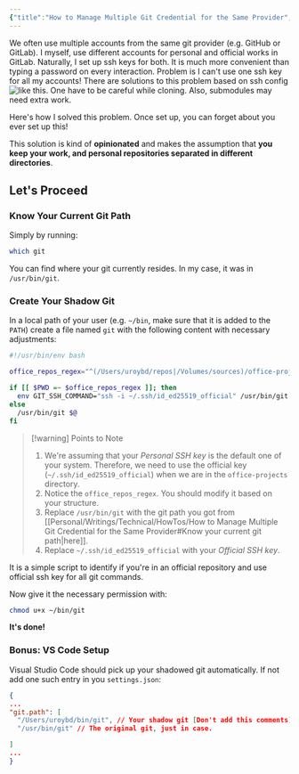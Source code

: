 ```yaml
---
{"title":"How to Manage Multiple Git Credential for the Same Provider","aliases":["How to Manage Multiple Git Credential for the Same Provider"],"created":"2023-04-26T14:10:34+06:00","updated":"2023-04-26T14:40:21+06:00","dg-publish":true,"dg-note-icon":3,"tags":["technical","how-to"],"dg-path":"Writings/Technical/HowTos/How to Manage Multiple Git Credential for the Same Provider.md","permalink":"/writings/technical/how-tos/how-to-manage-multiple-git-credential-for-the-same-provider/","dgPassFrontmatter":true,"noteIcon":3}
---
```


We often use multiple accounts from the same git provider (e.g. GitHub or GitLab). I myself, use different accounts for personal and official works in GitLab. Naturally, I set up ssh keys for both. It is much more convenient than typing a password on every interaction. Problem is  I can't use one ssh key for all my accounts! There are solutions to this problem based on ssh config ![like this](https://gist.github.com/oanhnn/80a89405ab9023894df7). One have to be careful while cloning. Also, submodules may need extra work.

Here's how I solved this problem. Once set up, you can forget about you ever set up this!

This solution is kind of **opinionated** and makes the assumption that **you keep your work, and personal repositories separated in different directories**.

## Let's Proceed
### Know Your Current Git Path
Simply by running:

```bash
which git
```

You can find where your git currently resides. In my case, it was in `/usr/bin/git`.

### Create Your Shadow Git
In a local path of your user (e.g. `~/bin`, make sure that it is added to the `PATH`) create a file named `git` with the following content with necessary adjustments:

```bash
#!/usr/bin/env bash

office_repos_regex="^(/Users/uroybd/repos|/Volumes/sources)/office-projects.*"

if [[ $PWD =~ $office_repos_regex ]]; then
  env GIT_SSH_COMMAND="ssh -i ~/.ssh/id_ed25519_official" /usr/bin/git $@
else
  /usr/bin/git $@
fi
```

> [!warning] Points to Note
> 1. We're assuming that your *Personal SSH key* is the default one of your system. Therefore, we need to use the official key (`~/.ssh/id_ed25519_official`) when we are in the `office-projects` directory.
> 2. Notice the `office_repos_regex`. You should modify it based on your structure.
> 3. Replace `/usr/bin/git` with the git path you got from [[Personal/Writings/Technical/HowTos/How to Manage Multiple Git Credential for the Same Provider#Know your current git path\|here]].
> 4. Replace `~/.ssh/id_ed25519_official` with your *Official SSH key*.

It is a simple script to identify if you're in an official repository and use official ssh key for all git commands.

Now give it the necessary permission with:

```bash
chmod u+x ~/bin/git
```

**It's done!**

### Bonus: VS Code Setup
Visual Studio Code should pick up your shadowed git automatically. If not add one such entry in you `settings.json`:

```json
{
...
"git.path": [
  "/Users/uroybd/bin/git", // Your shadow git [Don't add this comments]
  "/usr/bin/git" // The original git, just in case.

]
...
}
```